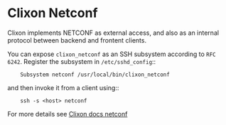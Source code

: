 # Clixon Netconf

Clixon implements NETCONF as external access, and also as an internal protocol between backend and frontent clients.

You can expose ``clixon_netconf`` as an SSH subsystem according to `RFC 6242`. Register the subsystem in ``/etc/sshd_config``::

        Subsystem netconf /usr/local/bin/clixon_netconf

and then invoke it from a client using::

        ssh -s <host> netconf

For more details see [Clixon docs netconf](https://clixon-docs.readthedocs.io/en/latest/standards.html#netconf)
